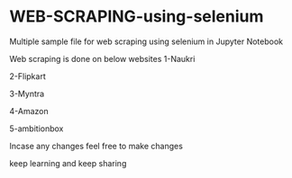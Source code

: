 # WEB-SCRAPING-using-selenium

Multiple sample file for web scraping using selenium in Jupyter Notebook

Web scraping is done on below websites
  1-Naukri
  
  2-Flipkart
  
  3-Myntra
  
  4-Amazon
  
  5-ambitionbox
  
  Incase any changes feel free to make changes 
  
  keep learning and keep sharing
